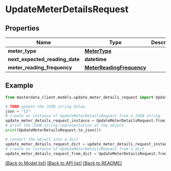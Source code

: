 # UpdateMeterDetailsRequest


## Properties

Name | Type | Description | Notes
------------ | ------------- | ------------- | -------------
**meter_type** | [**MeterType**](MeterType.md) |  | [optional] 
**next_expected_reading_date** | **datetime** |  | [optional] 
**meter_reading_frequency** | [**MeterReadingFrequency**](MeterReadingFrequency.md) |  | [optional] 

## Example

```python
from masterdata_client.models.update_meter_details_request import UpdateMeterDetailsRequest

# TODO update the JSON string below
json = "{}"
# create an instance of UpdateMeterDetailsRequest from a JSON string
update_meter_details_request_instance = UpdateMeterDetailsRequest.from_json(json)
# print the JSON string representation of the object
print(UpdateMeterDetailsRequest.to_json())

# convert the object into a dict
update_meter_details_request_dict = update_meter_details_request_instance.to_dict()
# create an instance of UpdateMeterDetailsRequest from a dict
update_meter_details_request_from_dict = UpdateMeterDetailsRequest.from_dict(update_meter_details_request_dict)
```
[[Back to Model list]](../README.md#documentation-for-models) [[Back to API list]](../README.md#documentation-for-api-endpoints) [[Back to README]](../README.md)


